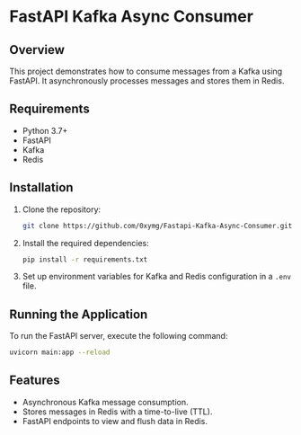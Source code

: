 # FastAPI Kafka Async Consumer

## Overview

This project demonstrates how to consume messages from a Kafka using FastAPI. It asynchronously processes messages and stores them in Redis.

## Requirements

- Python 3.7+
- FastAPI
- Kafka
- Redis

## Installation

1. Clone the repository:
   ```bash
   git clone https://github.com/0xymg/Fastapi-Kafka-Async-Consumer.git
   ```
   
2. Install the required dependencies:
   ```bash
   pip install -r requirements.txt
   ```

3. Set up environment variables for Kafka and Redis configuration in a `.env` file.

## Running the Application

To run the FastAPI server, execute the following command:
```bash
uvicorn main:app --reload
```

## Features

- Asynchronous Kafka message consumption.
- Stores messages in Redis with a time-to-live (TTL).
- FastAPI endpoints to view and flush data in Redis.


